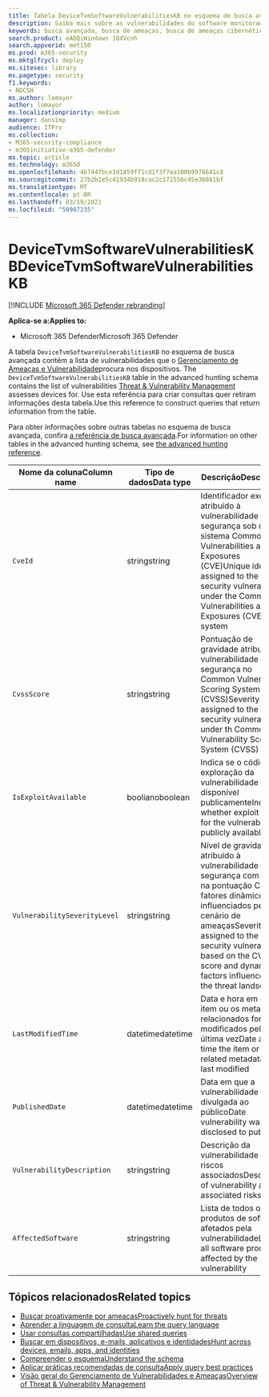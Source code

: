 ```yaml
---
title: Tabela DeviceTvmSoftwareVulnerabilitiesKB no esquema de busca avançada
description: Saiba mais sobre as vulnerabilidades do software monitoradas pelo Gerenciamento de Ameaças e Vulnerabilidades na tabela DeviceTvmSoftwareVulnerabilitiesKB do esquema de busca avançada.
keywords: busca avançada, busca de ameaças, busca de ameaças cibernéticas, proteção contra ameaças da Microsoft, microsoft 365, mtp, m365, pesquisa, consulta, telemetria, esquema, referência, kusto, tabela, coluna, tipo de dados, descrição, gerenciamento de vulnerabilidades & ameaça, TVM, gerenciamento de dispositivos, software, inventário, vulnerabilidades, ID CVE, CVSS, DeviceTvmSoftwareVulnerabilitiesKB
search.product: eADQiWindows 10XVcnh
search.appverid: met150
ms.prod: m365-security
ms.mktglfcycl: deploy
ms.sitesec: library
ms.pagetype: security
f1.keywords:
- NOCSH
ms.author: lomayor
author: lomayor
ms.localizationpriority: medium
manager: dansimp
audience: ITPro
ms.collection:
- M365-security-compliance
- m365initiative-m365-defender
ms.topic: article
ms.technology: m365d
ms.openlocfilehash: 4b7447bce3d1859f71cd1f3f7ea100b9978641c8
ms.sourcegitcommit: 27b2b2e5c41934b918cac2c171556c45e36661bf
ms.translationtype: MT
ms.contentlocale: pt-BR
ms.lasthandoff: 03/19/2021
ms.locfileid: "50907235"
---
```

# <a name="devicetvmsoftwarevulnerabilitieskb"></a><span data-ttu-id="3d579-104">DeviceTvmSoftwareVulnerabilitiesKB</span><span class="sxs-lookup"><span data-stu-id="3d579-104">DeviceTvmSoftwareVulnerabilitiesKB</span></span>

[!INCLUDE [Microsoft 365 Defender rebranding](../includes/microsoft-defender.md)]


<span data-ttu-id="3d579-105">**Aplica-se a:**</span><span class="sxs-lookup"><span data-stu-id="3d579-105">**Applies to:**</span></span>
- <span data-ttu-id="3d579-106">Microsoft 365 Defender</span><span class="sxs-lookup"><span data-stu-id="3d579-106">Microsoft 365 Defender</span></span>



<span data-ttu-id="3d579-107">A tabela `DeviceTvmSoftwareVulnerabilitiesKB` no esquema de busca avançada contém a lista de vulnerabilidades que o [Gerenciamento de Ameaças e Vulnerabilidade](/windows/security/threat-protection/microsoft-defender-atp/next-gen-threat-and-vuln-mgt)procura nos dispositivos. </span><span class="sxs-lookup"><span data-stu-id="3d579-107">The `DeviceTvmSoftwareVulnerabilitiesKB` table in the advanced hunting schema contains the list of vulnerabilities [Threat & Vulnerability Management](/windows/security/threat-protection/microsoft-defender-atp/next-gen-threat-and-vuln-mgt) assesses devices for.</span></span> <span data-ttu-id="3d579-108">Use esta referência para criar consultas quer retiram informações desta tabela.</span><span class="sxs-lookup"><span data-stu-id="3d579-108">Use this reference to construct queries that return information from the table.</span></span>

<span data-ttu-id="3d579-109">Para obter informações sobre outras tabelas no esquema de busca avançada, confira [a referência de busca avançada](advanced-hunting-schema-tables.md).</span><span class="sxs-lookup"><span data-stu-id="3d579-109">For information on other tables in the advanced hunting schema, see [the advanced hunting reference](advanced-hunting-schema-tables.md).</span></span>

| <span data-ttu-id="3d579-110">Nome da coluna</span><span class="sxs-lookup"><span data-stu-id="3d579-110">Column name</span></span> | <span data-ttu-id="3d579-111">Tipo de dados</span><span class="sxs-lookup"><span data-stu-id="3d579-111">Data type</span></span> | <span data-ttu-id="3d579-112">Descrição</span><span class="sxs-lookup"><span data-stu-id="3d579-112">Description</span></span> |
|-------------|-----------|-------------|
| `CveId` | <span data-ttu-id="3d579-113">string</span><span class="sxs-lookup"><span data-stu-id="3d579-113">string</span></span> | <span data-ttu-id="3d579-114">Identificador exclusivo atribuído à vulnerabilidade de segurança sob o sistema Common Vulnerabilities and Exposures (CVE)</span><span class="sxs-lookup"><span data-stu-id="3d579-114">Unique identifier assigned to the security vulnerability under the Common Vulnerabilities and Exposures (CVE) system</span></span> |
| `CvssScore` | <span data-ttu-id="3d579-115">string</span><span class="sxs-lookup"><span data-stu-id="3d579-115">string</span></span> | <span data-ttu-id="3d579-116">Pontuação de gravidade atribuída à vulnerabilidade de segurança no Common Vulnerability Scoring System (CVSS)</span><span class="sxs-lookup"><span data-stu-id="3d579-116">Severity score assigned to the security vulnerability under th Common Vulnerability Scoring System (CVSS)</span></span> |
| `IsExploitAvailable` | <span data-ttu-id="3d579-117">booliano</span><span class="sxs-lookup"><span data-stu-id="3d579-117">boolean</span></span> | <span data-ttu-id="3d579-118">Indica se o código de exploração da vulnerabilidade está disponível publicamente</span><span class="sxs-lookup"><span data-stu-id="3d579-118">Indicates whether exploit code for the vulnerability is publicly available</span></span> |
| `VulnerabilitySeverityLevel` | <span data-ttu-id="3d579-119">string</span><span class="sxs-lookup"><span data-stu-id="3d579-119">string</span></span> | <span data-ttu-id="3d579-120">Nível de gravidade atribuído à vulnerabilidade de segurança com base na pontuação CVSS e fatores dinâmicos influenciados pelo cenário de ameaças</span><span class="sxs-lookup"><span data-stu-id="3d579-120">Severity level assigned to the security vulnerability based on the CVSS score and dynamic factors influenced by the threat landscape</span></span> |
| `LastModifiedTime` | <span data-ttu-id="3d579-121">datetime</span><span class="sxs-lookup"><span data-stu-id="3d579-121">datetime</span></span> | <span data-ttu-id="3d579-122">Data e hora em que o item ou os metadados relacionados foram modificados pela última vez</span><span class="sxs-lookup"><span data-stu-id="3d579-122">Date and time the item or related metadata was last modified</span></span> |
| `PublishedDate` | <span data-ttu-id="3d579-123">datetime</span><span class="sxs-lookup"><span data-stu-id="3d579-123">datetime</span></span> | <span data-ttu-id="3d579-124">Data em que a vulnerabilidade foi divulgada ao público</span><span class="sxs-lookup"><span data-stu-id="3d579-124">Date vulnerability was disclosed to public</span></span> |
| `VulnerabilityDescription` | <span data-ttu-id="3d579-125">string</span><span class="sxs-lookup"><span data-stu-id="3d579-125">string</span></span> | <span data-ttu-id="3d579-126">Descrição da vulnerabilidade e riscos associados</span><span class="sxs-lookup"><span data-stu-id="3d579-126">Description of vulnerability and associated risks</span></span> |
| `AffectedSoftware` | <span data-ttu-id="3d579-127">string</span><span class="sxs-lookup"><span data-stu-id="3d579-127">string</span></span> | <span data-ttu-id="3d579-128">Lista de todos os produtos de software afetados pela vulnerabilidade</span><span class="sxs-lookup"><span data-stu-id="3d579-128">List of all software products affected by the vulnerability</span></span> |

## <a name="related-topics"></a><span data-ttu-id="3d579-129">Tópicos relacionados</span><span class="sxs-lookup"><span data-stu-id="3d579-129">Related topics</span></span>

- [<span data-ttu-id="3d579-130">Buscar proativamente por ameaças</span><span class="sxs-lookup"><span data-stu-id="3d579-130">Proactively hunt for threats</span></span>](advanced-hunting-overview.md)
- [<span data-ttu-id="3d579-131">Aprender a linguagem de consulta</span><span class="sxs-lookup"><span data-stu-id="3d579-131">Learn the query language</span></span>](advanced-hunting-query-language.md)
- [<span data-ttu-id="3d579-132">Usar consultas compartilhadas</span><span class="sxs-lookup"><span data-stu-id="3d579-132">Use shared queries</span></span>](advanced-hunting-shared-queries.md)
- [<span data-ttu-id="3d579-133">Buscar em dispositivos, e-mails, aplicativos e identidades</span><span class="sxs-lookup"><span data-stu-id="3d579-133">Hunt across devices, emails, apps, and identities</span></span>](advanced-hunting-query-emails-devices.md)
- [<span data-ttu-id="3d579-134">Compreender o esquema</span><span class="sxs-lookup"><span data-stu-id="3d579-134">Understand the schema</span></span>](advanced-hunting-schema-tables.md)
- [<span data-ttu-id="3d579-135">Aplicar práticas recomendadas de consulta</span><span class="sxs-lookup"><span data-stu-id="3d579-135">Apply query best practices</span></span>](advanced-hunting-best-practices.md)
- [<span data-ttu-id="3d579-136">Visão geral do Gerenciamento de Vulnerabilidades e Ameaças</span><span class="sxs-lookup"><span data-stu-id="3d579-136">Overview of Threat & Vulnerability Management</span></span>](/windows/security/threat-protection/microsoft-defender-atp/next-gen-threat-and-vuln-mgt)